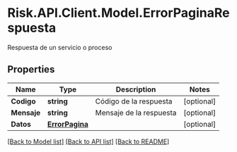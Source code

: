 # Risk.API.Client.Model.ErrorPaginaRespuesta
Respuesta de un servicio o proceso
## Properties

Name | Type | Description | Notes
------------ | ------------- | ------------- | -------------
**Codigo** | **string** | Código de la respuesta | [optional] 
**Mensaje** | **string** | Mensaje de la respuesta | [optional] 
**Datos** | [**ErrorPagina**](ErrorPagina.md) |  | [optional] 

[[Back to Model list]](../README.md#documentation-for-models) [[Back to API list]](../README.md#documentation-for-api-endpoints) [[Back to README]](../README.md)

